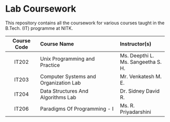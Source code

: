 # Lab Coursework
This repository contains all the coursework for various courses taught in the B.Tech. (IT) programme at NITK.

Course Code|Course Name|Instructor(s)
:---:|:---|:---
IT202|Unix Programming and Practice|Ms. Deepthi L.<br>Ms. Sangeetha S. H.
IT203|Computer Systems and Organization Lab|Mr. Venkatesh M. E.
IT204|Data Structures And Algorithms Lab|Dr. Sidney David R.
IT206|Paradigms Of Programming - I|Ms. R. Priyadarshini
